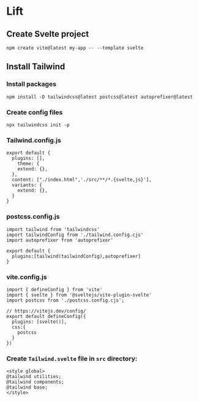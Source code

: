 # Lift

## Create Svelte project
`npm create vite@latest my-app -- --template svelte`

## Install Tailwind

### Install packages
`npm install -D tailwindcss@latest postcss@latest autoprefixer@latest`

### Create config files
`npx tailwindcss init -p`

### Tailwind.config.js
```
export default {
  plugins: [],
    theme: {
    extend: {},
  },
  content: ["./index.html",'./src/**/*.{svelte,js}'],
  variants: {
    extend: {},
  }
}
```

### postcss.config.js
```
import tailwind from 'tailwindcss'
import tailwindConfig from './tailwind.config.cjs'
import autoprefixer from 'autoprefixer'

export default {
  plugins:[tailwind(tailwindConfig),autoprefixer]
}
```

### vite.config.js
```
import { defineConfig } from 'vite'
import { svelte } from '@sveltejs/vite-plugin-svelte'
import postcss from './postcss.config.cjs';

// https://vitejs.dev/config/
export default defineConfig({
  plugins: [svelte()],
  css:{
    postcss
  }
})
```

### Create `Tailwind.svelte` file in `src` directory:
```
<style global>
@tailwind utilities;
@tailwind components;
@tailwind base;
</style>
```